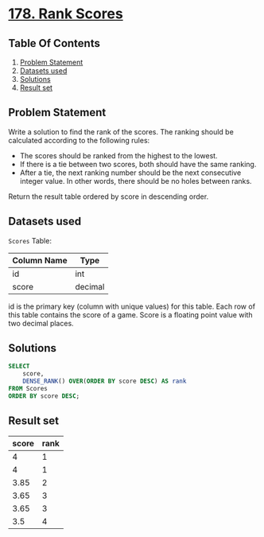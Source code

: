 # [178. Rank Scores](https://leetcode.com/problems/rank-scores/description/)

## Table Of Contents
1. [Problem Statement](#problem-statement)
2. [Datasets used](#datasets-used)
3. [Solutions](#solutions)
4. [Result set](#result-set)

## Problem Statement

Write a solution to find the rank of the scores. The ranking should be calculated according to the following rules:

- The scores should be ranked from the highest to the lowest.
- If there is a tie between two scores, both should have the same ranking.
- After a tie, the next ranking number should be the next consecutive integer value. In other words, there should be no holes between ranks.

Return the result table ordered by score in descending order.

## Datasets used

```Scores``` Table:

| Column Name | Type    |
| ----------- | ------- |
| id          | int     |
| score       | decimal |

id is the primary key (column with unique values) for this table.
Each row of this table contains the score of a game. Score is a floating point value with two decimal places.

## Solutions

```sql
SELECT
    score,
    DENSE_RANK() OVER(ORDER BY score DESC) AS rank
FROM Scores
ORDER BY score DESC;
```

## Result set

| score | rank |
| ----- | ---- |
| 4     | 1    |
| 4     | 1    |
| 3.85  | 2    |
| 3.65  | 3    |
| 3.65  | 3    |
| 3.5   | 4    |